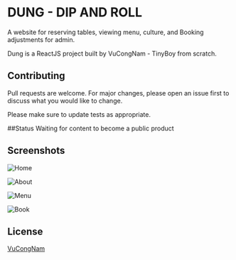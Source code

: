 # DUNG  - DIP AND ROLL
A website for reserving tables, viewing menu, culture, and Booking adjustments for admin.

Dung is a ReactJS project built by VuCongNam - TinyBoy from scratch.


## Contributing

Pull requests are welcome. For major changes, please open an issue first
to discuss what you would like to change.

Please make sure to update tests as appropriate.

##Status
Waiting for content to become a public product

## Screenshots

![Home](https://github.com/user-attachments/assets/1933ff18-ce1a-4013-8954-acf825edb0e6)

![About](https://github.com/user-attachments/assets/12838092-598b-4278-bc4a-6e84b73415a3)

![Menu](https://github.com/user-attachments/assets/f16e8637-617a-41e8-ba2f-22eb9981cb6f)

![Book](https://github.com/user-attachments/assets/c091e3fa-b195-4878-95dc-988e74db416c)

## License

[VuCongNam](https://www.facebook.com/tinyboy.3007/)

